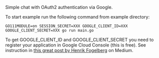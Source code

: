 Simple chat with OAuth2 authentication via Google.

To start example run the following command from example directory:

```
GO111MODULE=on SESSION_SECRET=XXX GOOGLE_CLIENT_ID=XXX GOOGLE_CLIENT_SECRET=XXX go run main.go
```

To get GOOGLE_CLIENT_ID and GOOGLE_CLIENT_SECRET you need to register your application in Google Cloud Console (this is free). See instruction in [this great post by Henrik Fogelberg](https://medium.com/@hfogelberg/the-black-magic-of-oauth-in-golang-part-1-3cef05c28dde) on Medium.
